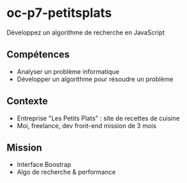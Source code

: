 # oc-p7-petitsplats
Développez un algorithme de recherche en JavaScript

## Compétences
- Analyser un problème informatique
- Développer un algorithme pour résoudre un problème

## Contexte
- Entreprise "Les Petits Plats" : site de recettes de cuisine 
- Moi, freelance, dev front-end mission de 3 mois

## Mission
- Interface Boostrap
- Algo de recherche & performance